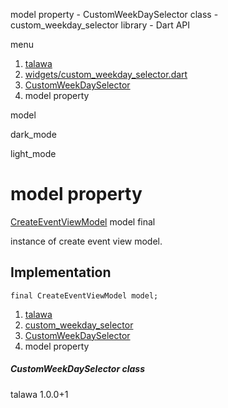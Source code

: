 




model property - CustomWeekDaySelector class - custom\_weekday\_selector library - Dart API







menu

1. [talawa](../../index.html)
2. [widgets/custom\_weekday\_selector.dart](../../widgets_custom_weekday_selector/widgets_custom_weekday_selector-library.html)
3. [CustomWeekDaySelector](../../widgets_custom_weekday_selector/CustomWeekDaySelector-class.html)
4. model property

model


dark\_mode

light\_mode




# model property


[CreateEventViewModel](../../view_model_after_auth_view_models_event_view_models_create_event_view_model/CreateEventViewModel-class.html)
model
final

instance of create event view model.


## Implementation

```
final CreateEventViewModel model;
```

 


1. [talawa](../../index.html)
2. [custom\_weekday\_selector](../../widgets_custom_weekday_selector/widgets_custom_weekday_selector-library.html)
3. [CustomWeekDaySelector](../../widgets_custom_weekday_selector/CustomWeekDaySelector-class.html)
4. model property

##### CustomWeekDaySelector class





talawa
1.0.0+1






